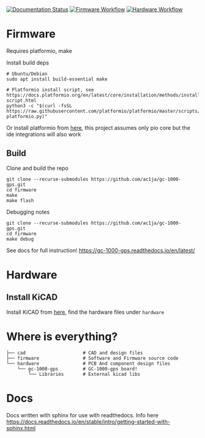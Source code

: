 [![Documentation Status](https://readthedocs.org/projects/gc-1000-gps/badge/?version=latest)](https://gc-1000-gps.readthedocs.io/en/latest/?badge=latest)
[![Firmware Workflow](https://github.com/ac1ja/gc-1000-gps/actions/workflows/firmware_workflow.yml/badge.svg)](https://github.com/ac1ja/gc-1000-gps/actions/workflows/firmware_workflow.yml)
[![Hardware Workflow](https://github.com/ac1ja/gc-1000-gps/actions/workflows/hardware_workflow.yml/badge.svg)](https://github.com/ac1ja/gc-1000-gps/actions/workflows/hardware_workflow.yml)

# Firmware
Requires platformio, make

Install build deps
```
# Ubuntu/Debian
sudo apt install build-essential make

# Platformio install script, see https://docs.platformio.org/en/latest/core/installation/methods/installer-script.html
python3 -c "$(curl -fsSL https://raw.githubusercontent.com/platformio/platformio/master/scripts/get-platformio.py)"
```

Or install platformio from [here](https://platformio.org/install), this project assumes
only pio core but the ide integrations will also work

## Build

Clone and build the repo
```
git clone --recurse-submodules https://github.com/ac1ja/gc-1000-gps.git
cd firmware
make
make flash
```

Debugging notes
```
git clone --recurse-submodules https://github.com/ac1ja/gc-1000-gps.git
cd firmware
make debug
```

See docs for full instruction! https://gc-1000-gps.readthedocs.io/en/latest/


# Hardware

## Install KiCAD

Install KiCAD from [here](https://www.kicad.org/download/), find the hardware files under `hardware`


# Where is everything?

```shell
├── cad                     # CAD and design files
├── firmware                # Software and Firmware source code
└── hardware                # PCB And component design files
    └── gc-1000-gps         # GC-1000-gps board!
        └── Libraries       # External kicad libs
```

# Docs
Docs written with sphinx for use with readthedocs.
Info here https://docs.readthedocs.io/en/stable/intro/getting-started-with-sphinx.html
